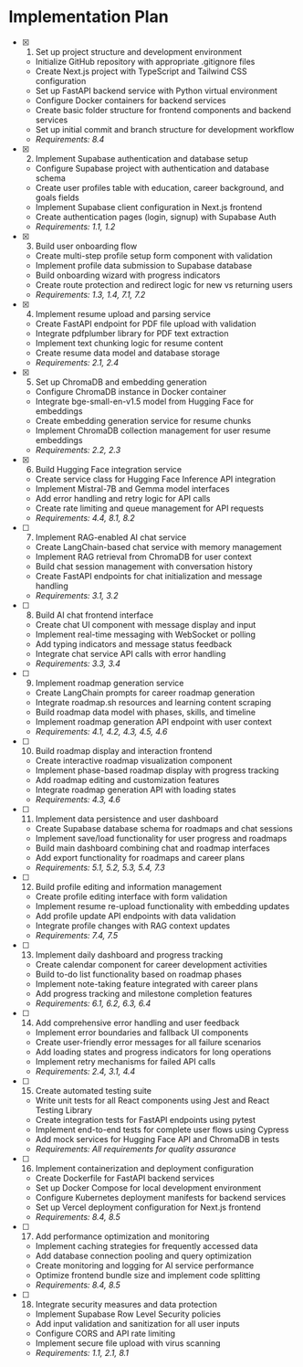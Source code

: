 # Implementation Plan

- [x] 1. Set up project structure and development environment
  - Initialize GitHub repository with appropriate .gitignore files
  - Create Next.js project with TypeScript and Tailwind CSS configuration
  - Set up FastAPI backend service with Python virtual environment
  - Configure Docker containers for backend services
  - Create basic folder structure for frontend components and backend services
  - Set up initial commit and branch structure for development workflow
  - _Requirements: 8.4_

- [x] 2. Implement Supabase authentication and database setup
  - Configure Supabase project with authentication and database schema
  - Create user profiles table with education, career background, and goals fields
  - Implement Supabase client configuration in Next.js frontend
  - Create authentication pages (login, signup) with Supabase Auth
  - _Requirements: 1.1, 1.2_

- [x] 3. Build user onboarding flow
  - Create multi-step profile setup form component with validation
  - Implement profile data submission to Supabase database
  - Build onboarding wizard with progress indicators
  - Create route protection and redirect logic for new vs returning users
  - _Requirements: 1.3, 1.4, 7.1, 7.2_

- [x] 4. Implement resume upload and parsing service
  - Create FastAPI endpoint for PDF file upload with validation
  - Integrate pdfplumber library for PDF text extraction
  - Implement text chunking logic for resume content
  - Create resume data model and database storage
  - _Requirements: 2.1, 2.4_

- [x] 5. Set up ChromaDB and embedding generation
  - Configure ChromaDB instance in Docker container
  - Integrate bge-small-en-v1.5 model from Hugging Face for embeddings
  - Create embedding generation service for resume chunks
  - Implement ChromaDB collection management for user resume embeddings
  - _Requirements: 2.2, 2.3_

- [x] 6. Build Hugging Face integration service
  - Create service class for Hugging Face Inference API integration
  - Implement Mistral-7B and Gemma model interfaces
  - Add error handling and retry logic for API calls
  - Create rate limiting and queue management for API requests
  - _Requirements: 4.4, 8.1, 8.2_

- [ ] 7. Implement RAG-enabled AI chat service
  - Create LangChain-based chat service with memory management
  - Implement RAG retrieval from ChromaDB for user context
  - Build chat session management with conversation history
  - Create FastAPI endpoints for chat initialization and message handling
  - _Requirements: 3.1, 3.2_

- [ ] 8. Build AI chat frontend interface
  - Create chat UI component with message display and input
  - Implement real-time messaging with WebSocket or polling
  - Add typing indicators and message status feedback
  - Integrate chat service API calls with error handling
  - _Requirements: 3.3, 3.4_

- [ ] 9. Implement roadmap generation service
  - Create LangChain prompts for career roadmap generation
  - Integrate roadmap.sh resources and learning content scraping
  - Build roadmap data model with phases, skills, and timeline
  - Implement roadmap generation API endpoint with user context
  - _Requirements: 4.1, 4.2, 4.3, 4.5, 4.6_

- [ ] 10. Build roadmap display and interaction frontend
  - Create interactive roadmap visualization component
  - Implement phase-based roadmap display with progress tracking
  - Add roadmap editing and customization features
  - Integrate roadmap generation API with loading states
  - _Requirements: 4.3, 4.6_

- [ ] 11. Implement data persistence and user dashboard
  - Create Supabase database schema for roadmaps and chat sessions
  - Implement save/load functionality for user progress and roadmaps
  - Build main dashboard combining chat and roadmap interfaces
  - Add export functionality for roadmaps and career plans
  - _Requirements: 5.1, 5.2, 5.3, 5.4, 7.3_

- [ ] 12. Build profile editing and information management
  - Create profile editing interface with form validation
  - Implement resume re-upload functionality with embedding updates
  - Add profile update API endpoints with data validation
  - Integrate profile changes with RAG context updates
  - _Requirements: 7.4, 7.5_

- [ ] 13. Implement daily dashboard and progress tracking
  - Create calendar component for career development activities
  - Build to-do list functionality based on roadmap phases
  - Implement note-taking feature integrated with career plans
  - Add progress tracking and milestone completion features
  - _Requirements: 6.1, 6.2, 6.3, 6.4_

- [ ] 14. Add comprehensive error handling and user feedback
  - Implement error boundaries and fallback UI components
  - Create user-friendly error messages for all failure scenarios
  - Add loading states and progress indicators for long operations
  - Implement retry mechanisms for failed API calls
  - _Requirements: 2.4, 3.1, 4.4_

- [ ] 15. Create automated testing suite
  - Write unit tests for all React components using Jest and React Testing Library
  - Create integration tests for FastAPI endpoints using pytest
  - Implement end-to-end tests for complete user flows using Cypress
  - Add mock services for Hugging Face API and ChromaDB in tests
  - _Requirements: All requirements for quality assurance_

- [ ] 16. Implement containerization and deployment configuration
  - Create Dockerfile for FastAPI backend services
  - Set up Docker Compose for local development environment
  - Configure Kubernetes deployment manifests for backend services
  - Set up Vercel deployment configuration for Next.js frontend
  - _Requirements: 8.4, 8.5_

- [ ] 17. Add performance optimization and monitoring
  - Implement caching strategies for frequently accessed data
  - Add database connection pooling and query optimization
  - Create monitoring and logging for AI service performance
  - Optimize frontend bundle size and implement code splitting
  - _Requirements: 8.4, 8.5_

- [ ] 18. Integrate security measures and data protection
  - Implement Supabase Row Level Security policies
  - Add input validation and sanitization for all user inputs
  - Configure CORS and API rate limiting
  - Implement secure file upload with virus scanning
  - _Requirements: 1.1, 2.1, 8.1_